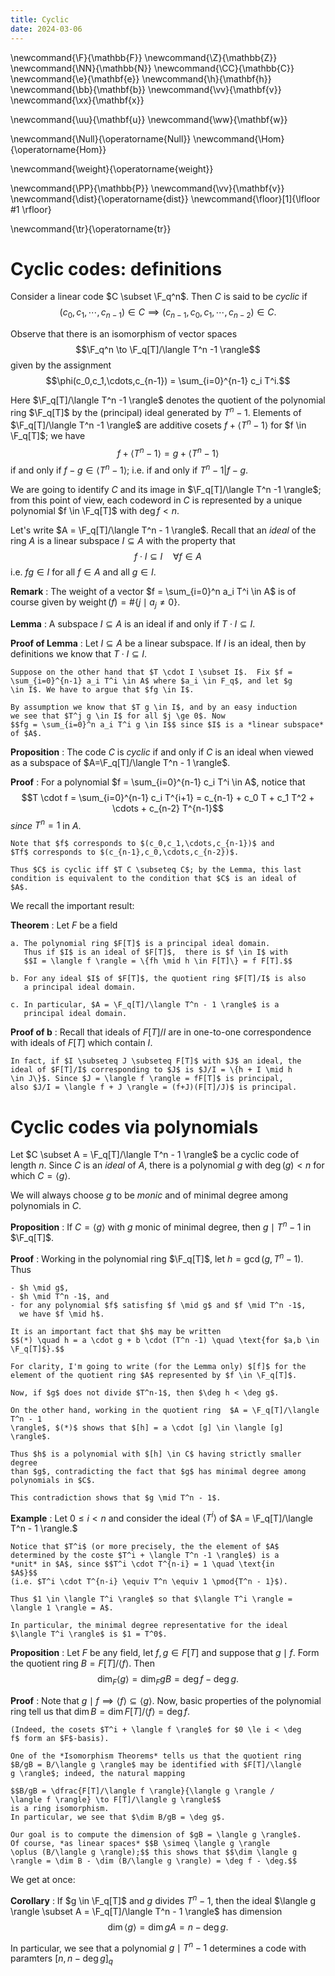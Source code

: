 ```yaml
---
title: Cyclic
date: 2024-03-06
---
```


\newcommand{\F}{\mathbb{F}}
\newcommand{\Z}{\mathbb{Z}}
\newcommand{\NN}{\mathbb{N}}
\newcommand{\CC}{\mathbb{C}}
\newcommand{\e}{\mathbf{e}}
\newcommand{\h}{\mathbf{h}}
\newcommand{\bb}{\mathbf{b}}
\newcommand{\vv}{\mathbf{v}}
\newcommand{\xx}{\mathbf{x}}

\newcommand{\uu}{\mathbf{u}}
\newcommand{\ww}{\mathbf{w}}

\newcommand{\Null}{\operatorname{Null}}
\newcommand{\Hom}{\operatorname{Hom}}

\newcommand{\weight}{\operatorname{weight}}

\newcommand{\PP}{\mathbb{P}}
\newcommand{\vv}{\mathbf{v}}
\newcommand{\dist}{\operatorname{dist}}
\newcommand{\floor}[1]{\lfloor #1 \rfloor}

\newcommand{\tr}{\operatorname{tr}}


# Cyclic codes: definitions

Consider a linear code $C \subset \F_q^n$. Then $C$ is said to be *cyclic*
if  $$(c_0,c_1,\cdots,c_{n-1}) \in C \implies
(c_{n-1},c_0,c_1,\cdots,c_{n-2}) \in C.$$

Observe that there is an isomorphism of vector spaces
$$\F_q^n \to \F_q[T]/\langle T^n -1 \rangle$$
given by the assignment
$$\phi(c_0,c_1,\cdots,c_{n-1}) = \sum_{i=0}^{n-1} c_i T^i.$$

Here $\F_q[T]/\langle T^n -1 \rangle$ denotes the quotient of the
polynomial ring $\F_q[T]$ by the (principal) ideal generated by $T^n
-1$. Elements of $\F_q[T]/\langle T^n -1 \rangle$ are additive cosets
$f + \langle T^n -1 \rangle$ for $f \in \F_q[T]$; we have
$$f + \langle T^n -1 \rangle = g + \langle T^n -1 \rangle$$
if and only if $f -g \in \langle T^n -1\rangle$; i.e.  if and only if
$T^n -1 | f -g$.

We are going to identify $C$ and its image in $\F_q[T]/\langle T^n -1 \rangle$;
from this point of view, each codeword in $C$ is represented by a  unique
polynomial $f \in \F_q[T]$ with $\deg f < n$.

Let's write $A = \F_q[T]/\langle T^n - 1 \rangle$. Recall that an *ideal*
of the ring $A$ is a linear subspace $I \subseteq A$ with the property that
$$f \cdot I \subseteq I \quad \forall f \in A$$
i.e. $f g \in I$ for all $f \in A$ and all $g \in I$.

**Remark**
:   The weight of a vector $f = \sum_{i=0}^n a_i T^i \in A$ is of course
    given by $\operatorname{weight}(f) = \#\{j \mid a_j \ne 0\}.$ 

**Lemma**
:   A subspace $I \subseteq A$ is an ideal if and only if $T \cdot I \subseteq I$.

**Proof of Lemma**
:   Let $I \subseteq A$ be a linear subspace. If $I$ is an ideal, then by definitions
    we know that $T \cdot I \subseteq I$.
   
    Suppose on the other hand that $T \cdot I \subset I$.  Fix $f =
    \sum_{i=0}^{n-1} a_i T^i \in A$ where $a_i \in F_q$, and let $g
    \in I$. We have to argue that $fg \in I$.
   
    By assumption we know that $T g \in I$, and by an easy induction
    we see that $T^j g \in I$ for all $j \ge 0$. Now
    $$fg = \sum_{i=0}^n a_i T^i g \in I$$ since $I$ is a *linear subspace* of $A$.


**Proposition**
:   The code $C$ is *cyclic* if and only if $C$ is an ideal when viewed
    as a subspace of $A=\F_q[T]/\langle T^n - 1 \rangle$.
	
**Proof**
:   For a polynomial $f = \sum_{i=0}^{n-1} c_i T^i \in A$, notice that
    $$T \cdot f = \sum_{i=0}^{n-1} c_i T^{i+1} = c_{n-1} + c_0 T + c_1
    T^2 + \cdots + c_{n-2} T^{n-1}$$ *since* $T^n = 1$ in $A$.

    Note that $f$ corresponds to $(c_0,c_1,\cdots,c_{n-1})$ and
	$Tf$ corresponds to $(c_{n-1},c_0,\cdots,c_{n-2})$.
	
	Thus $C$ is cyclic iff $T C \subseteq C$; by the Lemma, this last
	condition is equivalent to the condition that $C$ is an ideal of
	$A$.


We recall the important result: 

**Theorem**
:   Let $F$ be a field
    
	a. The polynomial ring $F[T]$ is a principal ideal domain.
	   Thus if $I$ is an ideal of $F[T]$,  there is $f \in I$ with
	   $$I = \langle f \rangle = \{fh \mid h \in F[T]\} = f F[T].$$

    b. For any ideal $I$ of $F[T]$, the quotient ring $F[T]/I$ is also
       a principal ideal domain.
	
	c. In particular, $A = \F_q[T]/\langle T^n - 1 \rangle$ is a
       principal ideal domain.

**Proof of b**
:   Recall that ideals of $F[T]/I$ are in one-to-one correspondence
    with ideals of $F[T]$ which contain $I$.
	
	In fact, if $I \subseteq J \subseteq F[T]$ with $J$ an ideal, the
	ideal of $F[T]/I$ corresponding to $J$ is $J/I = \{h + I \mid h
	\in J\}$. Since $J = \langle f \rangle = fF[T]$ is principal,
	also $J/I = \langle f + J \rangle = (f+J)(F[T]/J)$ is principal.
	
	
# Cyclic codes via polynomials

Let $C \subset A = \F_q[T]/\langle T^n - 1 \rangle$ be a cyclic code
of length $n$. Since $C$ is an *ideal* of $A$, there is a polynomial
$g$ with $\deg(g) < n$ for which
$C = \langle g \rangle.$

We will always choose $g$ to be *monic* and of minimal degree among
polynomials in $C$.

**Proposition**
:   If $C = \langle g \rangle$ with $g$ monic of minimal degree, then
    $g \mid T^n -1$ in $\F_q[T]$.
	
**Proof**
:   Working in the polynomial ring $\F_q[T]$, let $h =
    \gcd(g,T^n-1)$. Thus
	
	- $h \mid g$, 
	- $h \mid T^n -1$, and 
	- for any polynomial $f$ satisfing $f \mid g$ and $f \mid T^n -1$,
      we have $f \mid h$.

    It is an important fact that $h$ may be written
	$$(*) \quad h = a \cdot g + b \cdot (T^n -1) \quad \text{for $a,b \in \F_q[T]$}.$$
	
	For clarity, I'm going to write (for the Lemma only) $[f]$ for the 
	element of the quotient ring $A$ represented by $f \in \F_q[T]$.
	
	Now, if $g$ does not divide $T^n-1$, then $\deg h < \deg g$.
	
	On the other hand, working in the quotient ring  $A = \F_q[T]/\langle T^n - 1
    \rangle$, $(*)$ shows that $[h] = a \cdot [g] \in \langle [g] \rangle$.
	
	Thus $h$ is a polynomial with $[h] \in C$ having strictly smaller degree
	than $g$, contradicting the fact that $g$ has minimal degree among
	polynomials in $C$. 
	
	This contradiction shows that $g \mid T^n - 1$.

**Example**
:   Let $0 \le i < n$ and consider the ideal $\langle T^i \rangle$ of
    $A = \F_q[T]/\langle T^n - 1 \rangle.$
	
	Notice that $T^i$ (or more precisely, the the element of $A$
	determined by the coste $T^i + \langle T^n -1 \rangle$) is a
	*unit* in $A$, since $$T^i \cdot T^{n-i} = 1 \quad \text{in
	$A$}$$
	(i.e. $T^i \cdot T^{n-i} \equiv T^n \equiv 1 \pmod{T^n - 1}$).

    Thus $1 \in \langle T^i \rangle$ so that $\langle T^i \rangle =
    \langle 1 \rangle = A$. 
	
	In particular, the minimal degree representative for the ideal
    $\langle T^i \rangle$ is $1 = T^0$.

**Proposition**
:   Let $F$ be any field, let $f,g \in F[T]$ and suppose that $g \mid f$.
    Form the quotient ring $B = F[T]/\langle f \rangle$. Then
	$$\dim_F\langle g \rangle = \dim_F gB = \deg f - \deg g.$$

**Proof**
:   Note that $g \mid f \implies \langle f \rangle \subseteq \langle g
    \rangle$.  Now, basic properties of the polynomial ring tell us
    that $\dim B = \dim F[T]/\langle f \rangle = \deg f$. 
	
	(Indeed, the cosets $T^i + \langle f \rangle$ for $0 \le i < \deg
    f$ form an $F$-basis).

    One of the *Isomorphism Theorems* tells us that the quotient ring
    $B/gB = B/\langle g \rangle$ may be identified with $F[T]/\langle
    g \rangle$; indeed, the natural mapping
	
	$$B/gB = \dfrac{F[T]/\langle f \rangle}{\langle g \rangle /
    \langle f \rangle} \to F[T]/\langle g \rangle$$
	is a ring isomorphism.
    In particular, we see that $\dim B/gB = \deg g$.
	
	Our goal is to compute the dimension of $gB = \langle g \rangle$.
	Of course, *as linear spaces* $$B \simeq \langle g \rangle
	\oplus (B/\langle g \rangle);$$ this shows that $$\dim \langle g
	\rangle = \dim B - \dim (B/\langle g \rangle) = \deg f - \deg.$$


We get at once:

**Corollary**
:   If $g \in \F_q[T]$ and $g$ divides $T^n - 1$, then the ideal
    $\langle g \rangle \subset A = \F_q[T]/\langle T^n - 1 \rangle$
    has dimension $$\dim \langle g \rangle = \dim gA = n - \deg g.$$

In particular, we see that a polynomial $g \mid T^n -1$ determines a
code with paramters $[n,n-\deg g]_q$
